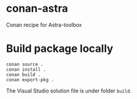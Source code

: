 # conan-astra

Conan recipe for Astra-toolbox

# Build package locally

```
conan source .
conan install .
conan build .
conan export-pkg .
```

The Visual Studio solution file is under folder `build`.